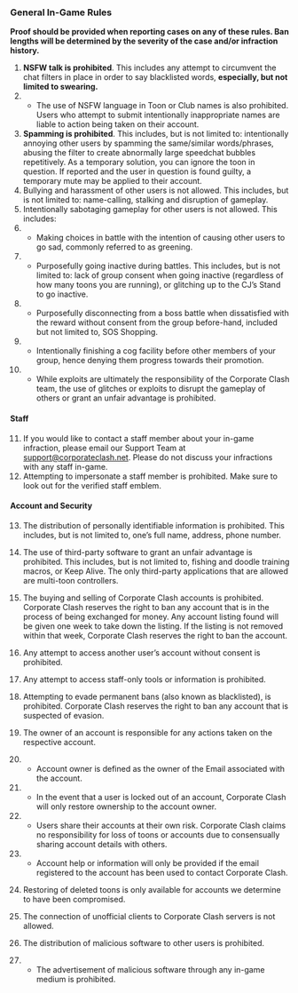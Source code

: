 ### General In-Game Rules
**Proof should be provided when reporting cases on any of these rules. Ban lengths will be determined by the severity of the case and/or infraction history.**

1. **NSFW talk is prohibited**. This includes any attempt to circumvent the chat filters in place in order to say blacklisted words, **especially, but not limited to swearing.**
2. * The use of NSFW language in Toon or Club names is also prohibited. Users who attempt to submit intentionally inappropriate names are liable to action being taken on their account.
3. **Spamming is prohibited**. This includes, but is not limited to: intentionally annoying other users by spamming the same/similar words/phrases, abusing the filter to create abnormally large speedchat bubbles repetitively. As a temporary solution, you can ignore the toon in question. If reported and the user in question is found guilty, a temporary mute may be applied to their account.
4. Bullying and harassment of other users is not allowed. This includes, but is not limited to: name-calling, stalking and disruption of gameplay. 
5. Intentionally sabotaging gameplay for other users is not allowed. This includes:
6. * Making choices in battle with the intention of causing other users to go sad, commonly referred to as greening.
7. * Purposefully going inactive during battles. This includes, but is not limited to: lack of group consent when going inactive (regardless of how many toons you are running), or glitching up to the CJ’s Stand to go inactive.
8. * Purposefully disconnecting from a boss battle when dissatisfied with the reward without consent from the group before-hand, included but not limited to, SOS Shopping.
9. * Intentionally finishing a cog facility before other members of your group, hence denying them progress towards their promotion.
10. * While exploits are ultimately the responsibility of the Corporate Clash team, the use of glitches or exploits to disrupt the gameplay of others or grant an unfair advantage is prohibited.

#### Staff

11. If you would like to contact a staff member about your in-game infraction, please email our Support Team at support@corporateclash.net. Please do not discuss your infractions with any staff in-game.
12. Attempting to impersonate a staff member is prohibited. Make sure to look out for the verified staff emblem.

#### Account and Security

13. The distribution of personally identifiable information is prohibited. This includes, but is not limited to, one’s full name, address, phone number.

14. The use of third-party software to grant an unfair advantage is prohibited. This includes, but is not limited to, fishing and doodle training macros, or Keep Alive. The only third-party applications that are allowed are multi-toon controllers.

15. The buying and selling of Corporate Clash accounts is prohibited. Corporate Clash reserves the right to ban any account that is in the process of being exchanged for money. Any account listing found will be given one week to take down the listing. If the listing is not removed within that week, Corporate Clash reserves the right to ban the account.

16. Any attempt to access another user’s account without consent is prohibited.

17. Any attempt to access staff-only tools or information is prohibited.

18. Attempting to evade permanent bans (also known as blacklisted), is prohibited. Corporate Clash reserves the right to ban any account that is suspected of evasion.

19. The owner of an account is responsible for any actions taken on the respective account.
20. * Account owner is defined as the owner of the Email associated with the account.
21. * In the event that a user is locked out of an account, Corporate Clash will only restore ownership to the account owner.
22. * Users share their accounts at their own risk. Corporate Clash claims no responsibility for loss of toons or accounts due to consensually sharing account details with others.
23. * Account help or information will only be provided if the email registered to the account has been used to contact Corporate Clash.
24. Restoring of deleted toons is only available for accounts we determine to have been compromised. 
25. The connection of unofficial clients to Corporate Clash servers is not allowed.
26. The distribution of malicious software to other users is prohibited.
27. * The advertisement of malicious software through any in-game medium is prohibited.
